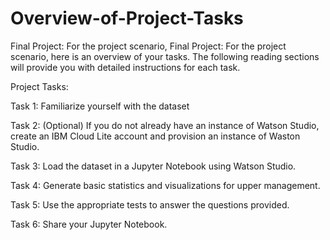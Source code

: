 # Overview-of-Project-Tasks
Final Project: For the project scenario, 
Final Project: For the project scenario, here is an overview of your tasks. The following reading sections will provide you with detailed instructions for each task.

Project Tasks:

Task 1: Familiarize yourself with the dataset

Task 2: (Optional) If you do not already have an instance of Watson Studio, create an IBM Cloud Lite account and provision an instance of Waston Studio.

Task 3: Load the dataset in a Jupyter Notebook using Watson Studio.

Task 4: Generate basic statistics and visualizations for upper management.

Task 5: Use the appropriate tests to answer the questions provided.

Task 6: Share your Jupyter Notebook.
